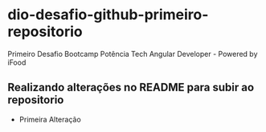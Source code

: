 # dio-desafio-github-primeiro-repositorio
Primeiro Desafio Bootcamp Potência Tech Angular Developer - Powered by iFood

## Realizando alterações no README para subir ao repositorio

 - Primeira Alteração